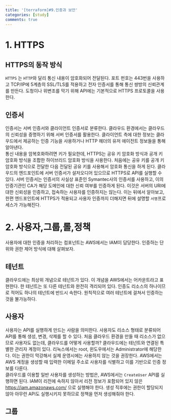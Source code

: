 ```yaml
---
title: '[terraform]#9.인증과 보안'
categories: [study]
comments: true
---
```


# 1. HTTPS

## HTTPS의 동작 방식

`HTTPS` 는 `HTTP`와 달리 통신 내용이 암호화되어 전달된다. 포트 펀호는 443번을 사용하고 TCP/IP에 5계층의 SSL/TLS를 적용하고 전자 인증서를 통해 통신 쌍방의 신뢰관계를 만든다. 도청이나 위변조를 막기 위해 API에는 기본적으로 HTTPS 프로토콜을 사용한다.

## 인증서

인증서는 서버 인증서와 클라이언트 인증서로 분류한다. 클라우드 환경에서는 클라우드의 신뢰성을 증명하기 위해 서버 인증서를 활용한다. 클라이언트 측에 대한 정보는 클라우드에서 제공하는 인증 기능을 사용하거나 HTTP 헤더의 유저 에이전트 정보들을 통해 알아낸다.<br>
통신 내용을 암복호화하려면 키가 필요한데, HTTPS는 공유 키 암호화 방식과 공개 키 암호화 방식을 조합한 하이브리드 암호화 방식을 사용한다. 처음에는 공유 키를 공개 키 암호화 방식으로 전달한 다음 전달된 공유 키를 사용해서 암호화 통신을 하게 된다. 클라우드의 엔드포인트에 서버 인증서가 설저오디어 있으므로 HTTPS로 API를 실행할 수 있다. 서버 인증서는 인증서의 사실상 표준인 Symantec사의 인증서를 사용하고, 이의 인증기관인 CA가 해당 도메인에 대한 신뢰 여부를 인증하게 된다. 이것은 서버의 URI에 대한 신뢰성을 인증하고, 접속하는 사용자를 인증하지는 않는다. 이는 뒤에서 알아보고,  한편 엔드포인트에 HTTPS가 적용되고 사용자 인증까지 더해지면 뒤에 설명할 `서명`프로세스가 가능해진다.


# 2. 사용자,그룹,롤,정책

사용자에 대한 인증을 처리하는 컴포넌트는 AWS에서는 IAM이 담당한다. 인증하는 단위와 권한 제어 방식에 대해 살펴보자.

## 테넌트

클라우드에는 최상위 개념으로 테넌트가 있다. 이 개념을 AWS에서는 어카운트라고 표현한다. 한 테넌트는 또 다른 테넌트와 완전히 격리되어 있다. 인증도 리소스의 하나이므로 적어도 하나의 테넌트에 반드시 속한다. 원칙적으로 여러 테넌트에 걸쳐서 인증하는 것을 불가능하다.

## 사용자

사용자는 API를 실행하게 만드는 사람을 의미한다. 사용자도 리소스 형태로 분류되어 API를 통해 생성, 변경, 삭제를 할 수 있다. 처음 클라우드 환경을 만들 때 리소스가 없으므로 사용자도 없는데, 클라우드를 어떻게 사용할까? 클라우드에는 테넌트와 연결된 특별한 관리자 계정이 있다. 리눅스에서는 root, 윈도우에서는 Administrator에 해당한다. 이는 권한이 막강해서 실제 운영시에는 사용하지 않는 것을 권장한다. AWS에서는 AWS 계정을 생성할 때 입력한 이메일 주소로 사용자를 식별하고 이를 기반으로 인증 정보를 다룬다. <br>
클라우드를 이용할 일반 사용자를 생성하는 방법은, AWS에서는 `CreateUser` API를 실행하면 된다. IAM이 리전에 속하지 않아서 리전 정보가 포함되어 있지 않은 https://iam.amazonaws.com/ 으로 실행해야 한다. 생성 직후에는 권한이 할당되지 않아 아무런 API도 실행시키지 못하므로 정책을 먼저 생성해줘야 한다.

## 그룹

